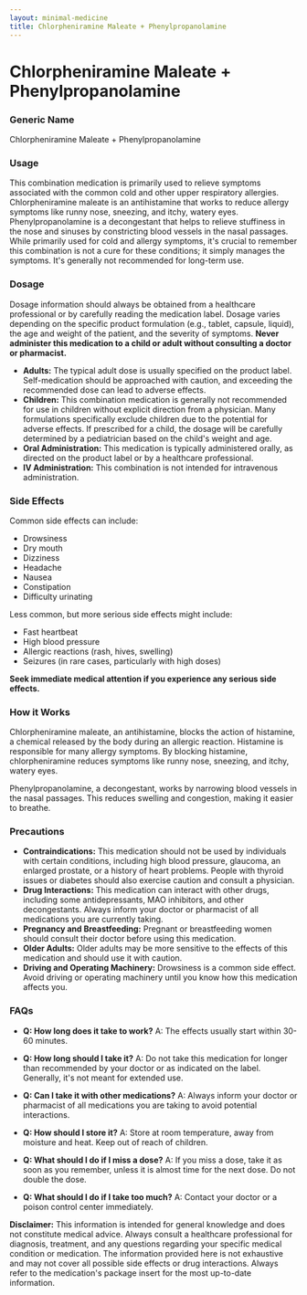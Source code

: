 ```yaml
---
layout: minimal-medicine
title: Chlorpheniramine Maleate + Phenylpropanolamine
---
```


# Chlorpheniramine Maleate + Phenylpropanolamine
### Generic Name
Chlorpheniramine Maleate + Phenylpropanolamine


### Usage

This combination medication is primarily used to relieve symptoms associated with the common cold and other upper respiratory allergies.  Chlorpheniramine maleate is an antihistamine that works to reduce allergy symptoms like runny nose, sneezing, and itchy, watery eyes. Phenylpropanolamine is a decongestant that helps to relieve stuffiness in the nose and sinuses by constricting blood vessels in the nasal passages.  While primarily used for cold and allergy symptoms, it's crucial to remember this combination is not a cure for these conditions; it simply manages the symptoms.  It's generally not recommended for long-term use.


### Dosage

Dosage information should always be obtained from a healthcare professional or by carefully reading the medication label.  Dosage varies depending on the specific product formulation (e.g., tablet, capsule, liquid), the age and weight of the patient, and the severity of symptoms.  **Never administer this medication to a child or adult without consulting a doctor or pharmacist.**  

* **Adults:** The typical adult dose is usually specified on the product label.  Self-medication should be approached with caution, and exceeding the recommended dose can lead to adverse effects.
* **Children:**  This combination medication is generally not recommended for use in children without explicit direction from a physician.  Many formulations specifically exclude children due to the potential for adverse effects.  If prescribed for a child, the dosage will be carefully determined by a pediatrician based on the child's weight and age.
* **Oral Administration:** This medication is typically administered orally, as directed on the product label or by a healthcare professional.
* **IV Administration:** This combination is not intended for intravenous administration.


### Side Effects

Common side effects can include:

* Drowsiness
* Dry mouth
* Dizziness
* Headache
* Nausea
* Constipation
* Difficulty urinating

Less common, but more serious side effects might include:

* Fast heartbeat
* High blood pressure
* Allergic reactions (rash, hives, swelling)
* Seizures (in rare cases, particularly with high doses)

**Seek immediate medical attention if you experience any serious side effects.**


### How it Works

Chlorpheniramine maleate, an antihistamine, blocks the action of histamine, a chemical released by the body during an allergic reaction.  Histamine is responsible for many allergy symptoms. By blocking histamine, chlorpheniramine reduces symptoms like runny nose, sneezing, and itchy, watery eyes.

Phenylpropanolamine, a decongestant, works by narrowing blood vessels in the nasal passages. This reduces swelling and congestion, making it easier to breathe.


### Precautions

* **Contraindications:** This medication should not be used by individuals with certain conditions, including high blood pressure, glaucoma, an enlarged prostate, or a history of heart problems.  People with thyroid issues or diabetes should also exercise caution and consult a physician.
* **Drug Interactions:** This medication can interact with other drugs, including some antidepressants, MAO inhibitors, and other decongestants. Always inform your doctor or pharmacist of all medications you are currently taking.
* **Pregnancy and Breastfeeding:**  Pregnant or breastfeeding women should consult their doctor before using this medication.
* **Older Adults:**  Older adults may be more sensitive to the effects of this medication and should use it with caution.
* **Driving and Operating Machinery:** Drowsiness is a common side effect. Avoid driving or operating machinery until you know how this medication affects you.


### FAQs

* **Q: How long does it take to work?** A: The effects usually start within 30-60 minutes.

* **Q: How long should I take it?** A:  Do not take this medication for longer than recommended by your doctor or as indicated on the label.  Generally, it's not meant for extended use.

* **Q: Can I take it with other medications?** A:  Always inform your doctor or pharmacist of all medications you are taking to avoid potential interactions.

* **Q: How should I store it?** A: Store at room temperature, away from moisture and heat.  Keep out of reach of children.

* **Q: What should I do if I miss a dose?** A: If you miss a dose, take it as soon as you remember, unless it is almost time for the next dose.  Do not double the dose.

* **Q: What should I do if I take too much?** A:  Contact your doctor or a poison control center immediately.


**Disclaimer:**  This information is intended for general knowledge and does not constitute medical advice. Always consult a healthcare professional for diagnosis, treatment, and any questions regarding your specific medical condition or medication.  The information provided here is not exhaustive and may not cover all possible side effects or drug interactions.  Always refer to the medication's package insert for the most up-to-date information.
